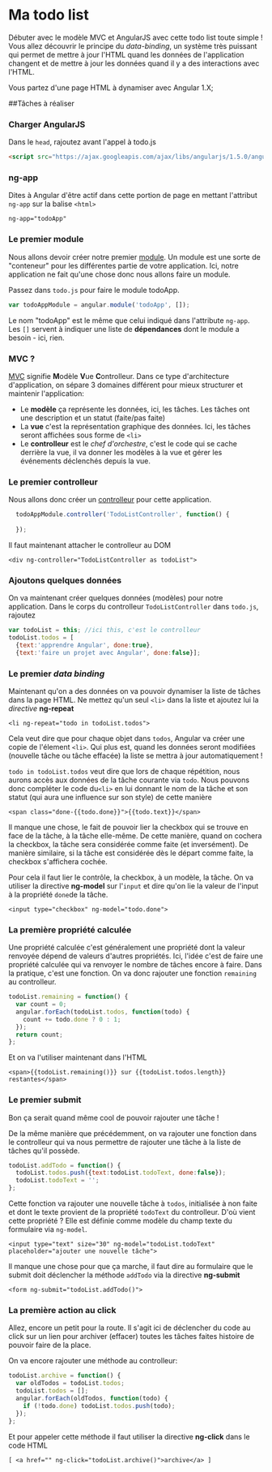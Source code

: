 # Ma todo list

Débuter avec le modèle MVC et AngularJS avec cette todo list toute simple ! Vous allez découvrir le principe du *data-binding*, un système très puissant qui permet de mettre à jour l'HTML quand les données de l'application changent et de mettre à jour les données quand il y a des interactions avec l'HTML.

Vous partez d'une page HTML à dynamiser avec Angular 1.X;

##Tâches à réaliser

### Charger AngularJS

Dans le `head`, rajoutez avant l'appel à todo.js

```html
<script src="https://ajax.googleapis.com/ajax/libs/angularjs/1.5.0/angular.min.js"></script>
```

### ng-app

Dites à Angular d'être actif dans cette portion de page en mettant l'attribut `ng-app` sur la balise `<html>`

```
ng-app="todoApp"
```

### Le premier module

Nous allons devoir créer notre premier [module](https://docs.angularjs.org/guide/module). Un module est une sorte de "conteneur" pour les différentes partie de votre application. Ici, notre application ne fait qu'une chose donc nous allons faire un module. 

Passez dans `todo.js` pour faire le module todoApp.

```javascript
var todoAppModule = angular.module('todoApp', []);
```

Le nom "todoApp" est le même que celui indiqué dans l'attribute `ng-app`.
Les `[]` servent à indiquer une liste de **dépendances** dont le module a besoin - ici, rien.

### MVC ?

[MVC](https://fr.wikipedia.org/wiki/Mod%C3%A8le-vue-contr%C3%B4leur) signifie **M**odèle **V**ue **C**ontrolleur. Dans ce type d'architecture d'application, on sépare 3 domaines différent pour mieux structurer et maintenir l'application: 
- Le **modèle** ça représente les données, ici, les tâches. Les tâches ont une description et un statut (faite/pas faite)
- La **vue** c'est la représentation graphique des données. Ici, les tâches seront affichées sous forme de `<li>`
- Le **controlleur** est le *chef d'orchestre*, c'est le code qui se cache derrière la vue, il va donner les modèles à la vue et gérer les événements déclenchés depuis la vue.

### Le premier controlleur

Nous allons donc créer un [controlleur](https://docs.angularjs.org/guide/controller) pour cette application.

```javascript
  todoAppModule.controller('TodoListController', function() {
    
  });
```

Il faut maintenant attacher le controlleur au DOM

```
<div ng-controller="TodoListController as todoList">
```

### Ajoutons quelques données

On va maintenant créer quelques données (modèles) pour notre application. Dans le corps du controlleur `TodoListController` dans `todo.js`, rajoutez

```javascript
var todoList = this; //ici this, c'est le controlleur
todoList.todos = [
  {text:'apprendre Angular', done:true},
  {text:'faire un projet avec Angular', done:false}];
```

### Le premier *data binding*

Maintenant qu'on a des données on va pouvoir dynamiser la liste de tâches dans la page HTML. Ne mettez qu'un seul `<li>` dans la liste et ajoutez lui la *directive* **ng-repeat** 

```
<li ng-repeat="todo in todoList.todos">
```

Cela veut dire que pour chaque objet dans `todos`, Angular va créer une copie de l'élement `<li>`. Qui plus est, quand les données seront modifiées (nouvelle tâche ou tâche effacée) la liste se mettra à jour automatiquement !

`todo in todoList.todos` veut dire que lors de chaque répétition, nous aurons accès aux données de la tâche courante via `todo`. Nous pouvons donc compléter le code du`<li>` en lui donnant le nom de la tâche et son statut (qui aura une influence sur son style) de cette manière 

```
<span class="done-{{todo.done}}">{{todo.text}}</span>
```

Il manque une chose, le fait de pouvoir lier la checkbox qui se trouve en face de la tâche, à la tâche elle-même. De cette manière, quand on cochera la checkbox, la tâche sera considérée comme faite (et inversément). 
De manière similaire, si la tâche est considérée dès le départ comme faite, la checkbox s'affichera cochée.

Pour cela il faut lier le contrôle, la checkbox, à un modèle, la tâche. On va utiliser la directive **ng-model** sur l'`input` et dire qu'on lie la valeur de l'input à la propriété `done`de la tâche.

```
<input type="checkbox" ng-model="todo.done">
```

### La première propriété calculée

Une propriété calculée c'est généralement une propriété dont la valeur renvoyée dépend de valeurs d'autres propriétés. Ici, l'idée c'est de faire une propriété calculée qui va renvoyer le nombre de tâches encore à faire.
Dans la pratique, c'est une fonction. On va donc rajouter une fonction `remaining` au controlleur.

```javascript
todoList.remaining = function() {
  var count = 0;
  angular.forEach(todoList.todos, function(todo) {
    count += todo.done ? 0 : 1;
  });
  return count;
};
```

Et on va l'utiliser maintenant dans l'HTML

```
<span>{{todoList.remaining()}} sur {{todoList.todos.length}} restantes</span>
```

### Le premier submit

Bon ça serait quand même cool de pouvoir rajouter une tâche ! 

De la même manière que précédemment, on va rajouter une fonction dans le controlleur qui va nous permettre de rajouter une tâche à la liste de tâches qu'il possède.

```javascript
todoList.addTodo = function() {
  todoList.todos.push({text:todoList.todoText, done:false});
  todoList.todoText = '';
};
```

Cette fonction va rajouter une nouvelle tâche à `todos`, initialisée à non faite et dont le texte provient de la propriété `todoText` du controlleur. D'où vient cette propriété ? Elle est définie comme modèle du champ texte du formulaire via `ng-model`.

```
<input type="text" size="30" ng-model="todoList.todoText" placeholder="ajouter une nouvelle tâche">
```

Il manque une chose pour que ça marche, il faut dire au formulaire que le submit doit déclencher la méthode `addTodo` via la directive **ng-submit**

```
<form ng-submit="todoList.addTodo()">
```

### La première action au click

Allez, encore un petit pour la route. Il s'agit ici de déclencher du code au click sur un lien pour archiver (effacer) toutes les tâches faites histoire de pouvoir faire de la place.

On va encore rajouter une méthode au controlleur:

```javascript
todoList.archive = function() {
  var oldTodos = todoList.todos;
  todoList.todos = [];
  angular.forEach(oldTodos, function(todo) {
    if (!todo.done) todoList.todos.push(todo);
  });
};
```

Et pour appeler cette méthode il faut utiliser la directive **ng-click** dans le code HTML

```
[ <a href="" ng-click="todoList.archive()">archive</a> ]
```


